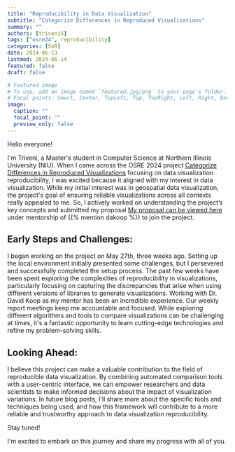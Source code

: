```yaml
---
title: "Reproducibility in Data Visualization"
subtitle: "Categorize Differences in Reproduced Visualizations"
summary: ""
authors: [triveni5]
tags: ["osre24", reproducibility]
categories: [SoR]
date: 2024-06-13
lastmod: 2024-06-14
featured: false
draft: false

# Featured image
# To use, add an image named `featured.jpg/png` to your page's folder.
# Focal points: Smart, Center, TopLeft, Top, TopRight, Left, Right, BottomLeft, Bottom, BottomRight.
image:
  caption: ""
  focal_point: ""
  preview_only: false
---
```

Hello everyone!

I'm Triveni, a Master's student in Computer Science at Northern Illinois University (NIU). When I came across the OSRE 2024 project [Categorize Differences in Reproduced Visualizations](/project/osre24/niu/repro-vis/) focusing on data visualization reproducibility, I was excited because it aligned with my interest in data visualization. While my initial interest was in geospatial data visualization, the project's goal of ensuring reliable visualizations across all contexts really appealed to me. So, I actively worked on understanding the project’s key concepts and submitted my proposal [My proposal can be viewed here](https://drive.google.com/file/d/1R1c23oUC7noZo5NrUzuDbjwo0OqbkrAK/view) under mentorship of {{% mention dakoop %}} to join the project.

## Early Steps and Challenges:

I began working on the project on May 27th, three weeks ago. Setting up the local environment initially presented some challenges, but I persevered and successfully completed the setup process. The past few weeks have been spent exploring the complexities of reproducibility in visualizations, particularly focusing on capturing the discrepancies that arise when using different versions of libraries to generate visualizations. Working with Dr. David Koop as my mentor has been an incredible experience. Our weekly report meetings keep me accountable and focused. While exploring different algorithms and tools to compare visualizations can be challenging at times, it's a fantastic opportunity to learn cutting-edge technologies and refine my problem-solving skills.

## Looking Ahead:

I believe this project can make a valuable contribution to the field of reproducible data visualization. By combining automated comparison tools with a user-centric interface, we can empower researchers and data scientists to make informed decisions about the impact of visualization variations. In future blog posts, I'll share more about the specific tools and techniques being used, and how this framework will contribute to a more reliable and trustworthy approach to data visualization reproducibility.

Stay tuned!

I'm excited to embark on this journey and share my progress with all of you.


